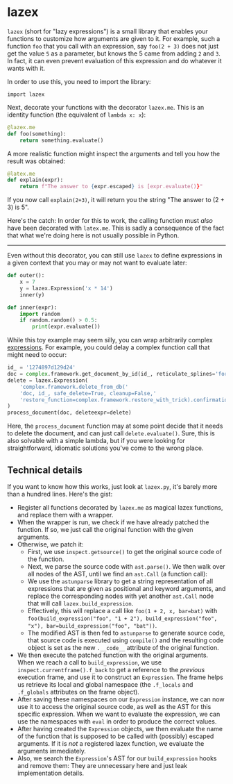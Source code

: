 # lazex

`lazex` (short for "lazy expressions") is a small library that enables your
functions to customize how arguments are given to it. For example, such a
function `foo` that you call with an expression, say `foo(2 + 3)` does not just
get the value `5` as a parameter, but knows the 5 came from adding `2` and `3`.
In fact, it can even prevent evaluation of this expression and do whatever it
wants with it.

In order to use this, you need to import the library:

    import lazex

Next, decorate your functions with the decorator `lazex.me`. This is an
identity function (the equivalent of `lambda x: x`):

```python
@lazex.me
def foo(something):
    return something.evaluate()
```

A more realistic function might inspect the arguments and tell you how the
result was obtained:

```python
@latex.me
def explain(expr):
    return f"The answer to {expr.escaped} is [expr.evaluate()}"
```


If you now call `explain(2+3)`, it will return you the string "The answer to (2
\+ 3) is 5".

Here's the catch: In order for this to work, the calling function must _also_
have been decorated with `latex.me`. This is sadly a consequence of the fact
that what we're doing here is not usually possible in Python.

----

Even without this decorator, you can still use `lazex` to define expressions in
a given context that you may or may not want to evaluate later:

```python
def outer():
    x = 7
    y = lazex.Expression('x * 14')
    inner(y)

def inner(expr):
    import random
    if random.random() > 0.5:
        print(expr.evaluate())
```

While this toy example may seem silly, you can wrap arbitrarily complex [expressions](https://docs.python.org/3/reference/expressions.html). For example, you could delay a complex function call that might need to occur:

```python
id_ = '1274897d129d24'
doc = complex.framework.get_document_by_id(id_, reticulate_splines='force')
delete = lazex.Expression(
    'complex.framework.delete_from_db('
    'doc, id_, safe_delete=True, cleanup=False,'
    'restore_function=complex.framework.restore_with_trick).confirmation_id'
)
process_document(doc, deleteexpr=delete)
```

Here, the `process_document` function may at some point decide that it needs to
delete the document, and can just call `delete.evaluate()`. Sure, this is also
solvable with a simple lambda, but if you were looking for straightforward,
idiomatic solutions you've come to the wrong place.

## Technical details

If you want to know how this works, just look at `lazex.py`, it's barely more
than a hundred lines. Here's the gist:

- Register all functions decorated by `lazex.me` as magical lazex functions,
  and replace them with a wrapper.
- When the wrapper is run, we check if we have already patched the function. If
  so, we just call the original function with the given arguments.
- Otherwise, we patch it:
    - First, we use `inspect.getsource()` to get the original source code of
      the function.
    - Next, we parse the source code with `ast.parse()`. We then walk over all
      nodes of the AST, until we find an `ast.Call` (a function call):
    - We use the `astunparse` library to get a string representation
      of all expressions that are given as positional and keyword arguments,
      and replace the corresponding nodes with yet another `ast.Call` node that
      will call `lazex.build_expression`.
    - Effectively, this will replace a call like `foo(1 + 2, x, bar=bat)` with
      `foo(build_expression("foo", "1 + 2"), build_expression("foo", "x"), bar=build_expression("foo", "bat"))`.
    - The modified AST is then fed to `astunparse` to generate source code,
      that source code is executed using `compile()` and the resulting code
      object is set as the new `.__code__` attribute of the original function.
- We then execute the patched function with the original arguments. When we
  reach a call to `build_expression`, we use `inspect.currentframe().f_back` to
  get a reference to the _previous_ execution frame, and use it to construct an
  `Expression`. The frame helps us retrieve its local and global namespace (the
  `.f_locals` and `.f_globals` attributes on the frame object).
- After saving these namespaces on our `Expression` instance, we can now use it
  to access the original source code, as well as the AST for this specific
  expression. When we want to evaluate the expression, we can use the
  namespaces with `eval` in order to produce the correct values.
- After having created the `Expression` objects, we then evaluate the name of
  the function that is supposed to be called with (possibly) escaped arguments.
  If it is _not_ a registered lazex function, we evaluate the arguments
  immediately.
- Also, we search the `Expression`'s AST for our `build_expression` hooks and
  remove them: They are unnecessary here and just leak implementation details.
